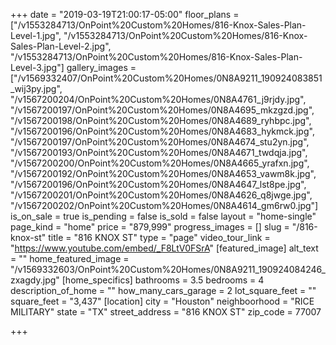+++
date = "2019-03-19T21:00:17-05:00"
floor_plans = ["/v1553284713/OnPoint%20Custom%20Homes/816-Knox-Sales-Plan-Level-1.jpg", "/v1553284713/OnPoint%20Custom%20Homes/816-Knox-Sales-Plan-Level-2.jpg", "/v1553284713/OnPoint%20Custom%20Homes/816-Knox-Sales-Plan-Level-3.jpg"]
gallery_images = ["/v1569332407/OnPoint%20Custom%20Homes/0N8A9211_190924083851_wij3py.jpg", "/v1567200204/OnPoint%20Custom%20Homes/0N8A4761_j9rjdy.jpg", "/v1567200197/OnPoint%20Custom%20Homes/0N8A4695_mkzgzd.jpg", "/v1567200198/OnPoint%20Custom%20Homes/0N8A4689_ryhbpc.jpg", "/v1567200196/OnPoint%20Custom%20Homes/0N8A4683_hykmck.jpg", "/v1567200197/OnPoint%20Custom%20Homes/0N8A4674_stu2yn.jpg", "/v1567200193/OnPoint%20Custom%20Homes/0N8A4671_twdqja.jpg", "/v1567200200/OnPoint%20Custom%20Homes/0N8A4665_yrafxn.jpg", "/v1567200192/OnPoint%20Custom%20Homes/0N8A4653_vawm8k.jpg", "/v1567200196/OnPoint%20Custom%20Homes/0N8A4647_lst8pe.jpg", "/v1567200201/OnPoint%20Custom%20Homes/0N8A4626_q8jwge.jpg", "/v1567200202/OnPoint%20Custom%20Homes/0N8A4614_gm6rw0.jpg"]
is_on_sale = true
is_pending = false
is_sold = false
layout = "home-single"
page_kind = "home"
price = "879,999"
progress_images = []
slug = "/816-knox-st"
title = "816 KNOX ST"
type = "page"
video_tour_link = "https://www.youtube.com/embed/_F8LtV0FSrA"
[featured_image]
alt_text = ""
home_featured_image = "/v1569332603/OnPoint%20Custom%20Homes/0N8A9211_190924084246_zxagdy.jpg"
[home_specifics]
bathrooms = 3.5
bedrooms = 4
description_of_home = ""
how_many_cars_garage = 2
lot_square_feet = ""
square_feet = "3,437"
[location]
city = "Houston"
neighboorhood = "RICE MILITARY"
state = "TX"
street_address = "816 KNOX ST"
zip_code = 77007

+++
